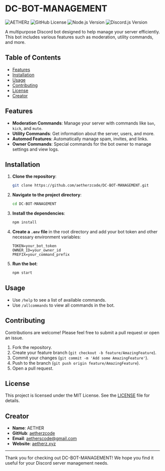 # DC-BOT-MANAGEMENT

![AETHERz](https://i.ibb.co.com/cwS0XJW/bot-icon-18.png)
![GitHub License](https://img.shields.io/badge/license-MIT-blue.svg)
![Node.js Version](https://img.shields.io/badge/node-%3E%3D14.0.0-brightgreen.svg)
![Discord.js Version](https://img.shields.io/badge/discord.js-%3E%3D14.0.0-blue.svg)

A multipurpose Discord bot designed to help manage your server efficiently. This bot includes various features such as moderation, utility commands, and more.

## Table of Contents

- [Features](#features)
- [Installation](#installation)
- [Usage](#usage)
- [Contributing](#contributing)
- [License](#license)
- [Creator](#creator)

## Features

- **Moderation Commands**: Manage your server with commands like `ban`, `kick`, and `mute`.
- **Utility Commands**: Get information about the server, users, and more.
- **Automod Features**: Automatically manage spam, invites, and links.
- **Owner Commands**: Special commands for the bot owner to manage settings and view logs.

## Installation

1. **Clone the repository**:
   ```bash
   git clone https://github.com/aetherzcode/DC-BOT-MANAGEMENT.git
   ```

2. **Navigate to the project directory**:
   ```bash
   cd DC-BOT-MANAGEMENT
   ```

3. **Install the dependencies**:
   ```bash
   npm install
   ```

4. **Create a `.env` file** in the root directory and add your bot token and other necessary environment variables:
   ```plaintext
   TOKEN=your_bot_token
   OWNER_ID=your_owner_id
   PREFIX=your_command_prefix
   ```

5. **Run the bot**:
   ```bash
   npm start
   ```

## Usage

- Use `/help` to see a list of available commands.
- Use `/allcommands` to view all commands in the bot.

## Contributing

Contributions are welcome! Please feel free to submit a pull request or open an issue. 

1. Fork the repository.
2. Create your feature branch (`git checkout -b feature/AmazingFeature`).
3. Commit your changes (`git commit -m 'Add some AmazingFeature'`).
4. Push to the branch (`git push origin feature/AmazingFeature`).
5. Open a pull request.

## License

This project is licensed under the MIT License. See the [LICENSE](LICENSE) file for details.

## Creator

- **Name**: AETHER
- **GitHub**: [aetherzcode](https://github.com/aetherzcode)
- **Email**: [aetherscode@gmail.com](mailto:aetherscode@gmail.com)
- **Website**: [aetherz.xyz](https://aetherz.xyz)

---

Thank you for checking out DC-BOT-MANAGEMENT! We hope you find it useful for your Discord server management needs.
